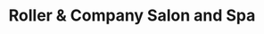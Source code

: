 ---
title: "Roller & Company Salon and Spa"
url: /washington/roller-and-company-salon-and-spa/
shop: beauty
---
